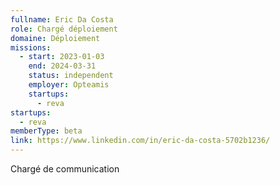 ```yaml
---
fullname: Eric Da Costa
role: Chargé déploiement
domaine: Déploiement
missions:
  - start: 2023-01-03
    end: 2024-03-31
    status: independent
    employer: Opteamis
    startups:
      - reva
startups:
  - reva
memberType: beta
link: https://www.linkedin.com/in/eric-da-costa-5702b1236/
---
```

Chargé de communication